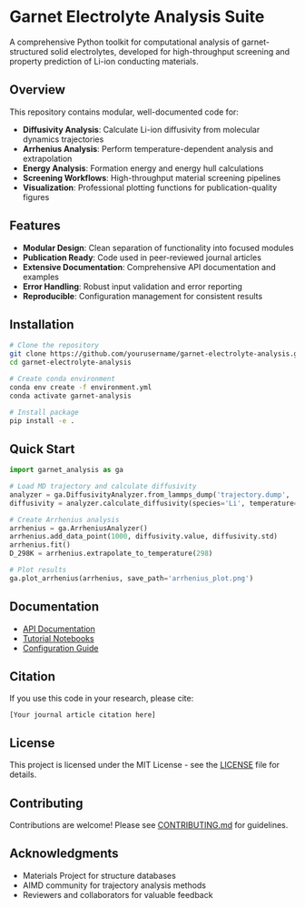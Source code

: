 # Garnet Electrolyte Analysis Suite

A comprehensive Python toolkit for computational analysis of garnet-structured solid electrolytes, developed for high-throughput screening and property prediction of Li-ion conducting materials.

## Overview

This repository contains modular, well-documented code for:
- **Diffusivity Analysis**: Calculate Li-ion diffusivity from molecular dynamics trajectories
- **Arrhenius Analysis**: Perform temperature-dependent analysis and extrapolation
- **Energy Analysis**: Formation energy and energy hull calculations
- **Screening Workflows**: High-throughput material screening pipelines
- **Visualization**: Professional plotting functions for publication-quality figures

## Features

- **Modular Design**: Clean separation of functionality into focused modules
- **Publication Ready**: Code used in peer-reviewed journal articles
- **Extensive Documentation**: Comprehensive API documentation and examples
- **Error Handling**: Robust input validation and error reporting
- **Reproducible**: Configuration management for consistent results

## Installation

```bash
# Clone the repository
git clone https://github.com/yourusername/garnet-electrolyte-analysis.git
cd garnet-electrolyte-analysis

# Create conda environment
conda env create -f environment.yml
conda activate garnet-analysis

# Install package
pip install -e .
```

## Quick Start

```python
import garnet_analysis as ga

# Load MD trajectory and calculate diffusivity
analyzer = ga.DiffusivityAnalyzer.from_lammps_dump('trajectory.dump', 'structure.data')
diffusivity = analyzer.calculate_diffusivity(species='Li', temperature=1000)

# Create Arrhenius analysis
arrhenius = ga.ArrheniusAnalyzer()
arrhenius.add_data_point(1000, diffusivity.value, diffusivity.std)
arrhenius.fit()
D_298K = arrhenius.extrapolate_to_temperature(298)

# Plot results
ga.plot_arrhenius(arrhenius, save_path='arrhenius_plot.png')
```

## Documentation

- [API Documentation](docs/api/)
- [Tutorial Notebooks](examples/)
- [Configuration Guide](docs/configuration.md)

## Citation

If you use this code in your research, please cite:

```
[Your journal article citation here]
```

## License

This project is licensed under the MIT License - see the [LICENSE](LICENSE) file for details.

## Contributing

Contributions are welcome! Please see [CONTRIBUTING.md](CONTRIBUTING.md) for guidelines.

## Acknowledgments

- Materials Project for structure databases
- AIMD community for trajectory analysis methods
- Reviewers and collaborators for valuable feedback